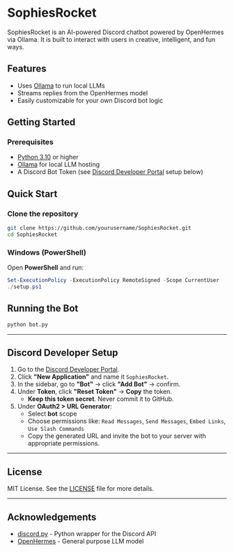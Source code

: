 # SophiesRocket

SophiesRocket is an AI-powered Discord chatbot powered by OpenHermes via Ollama. It is built to interact with users in creative, intelligent, and fun ways.

## Features

- Uses [Ollama](https://ollama.com/) to run local LLMs
- Streams replies from the OpenHermes model
- Easily customizable for your own Discord bot logic

## Getting Started

### Prerequisites
- [Python 3.10](https://www.python.org/) or higher
- [Ollama](https://ollama.com) for local LLM hosting  
- A Discord Bot Token (see [Discord Developer Portal](https://discord.com/developers/applications) setup below)


## Quick Start

### Clone the repository

```bash
git clone https://github.com/yourusername/SophiesRocket.git
cd SophiesRocket
```

### Windows (PowerShell)

Open **PowerShell** and run:

```powershell
Set-ExecutionPolicy -ExecutionPolicy RemoteSigned -Scope CurrentUser
./setup.ps1
```

## Running the Bot
   ```bash
   python bot.py
   ```

---

## Discord Developer Setup

1. Go to the [Discord Developer Portal](https://discord.com/developers/applications).
2. Click **"New Application"** and name it `SophiesRocket`.
3. In the sidebar, go to **"Bot"** → click **"Add Bot"** → confirm.
4. Under **Token**, click **"Reset Token"** → **Copy** the token.
    - **Keep this token secret**. Never commit it to GitHub.
5. Under **OAuth2 > URL Generator**:
    - Select **bot** scope
    - Choose permissions like: `Read Messages`, `Send Messages`, `Embed Links`, `Use Slash Commands`
    - Copy the generated URL and invite the bot to your server with appropriate permissions.

---

## License

MIT License. See the [LICENSE](LICENSE.md) file for more details.

---

## Acknowledgements

- [discord.py](https://github.com/Rapptz/discord.py) - Python wrapper for the Discord API
- [OpenHermes](https://huggingface.co/OpenHermes) - General purpose LLM model
